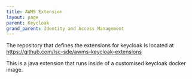 ```yaml
---
title: AWMS Extension
layout: page
parent: Keycloak
grand_parent: Identity and Access Management
---
```


The repository that defines the extensions for keycloak is located at https://github.com/lsc-sde/awms-keycloak-extensions

This is a java extension that runs inside of a customised keycloak docker image.